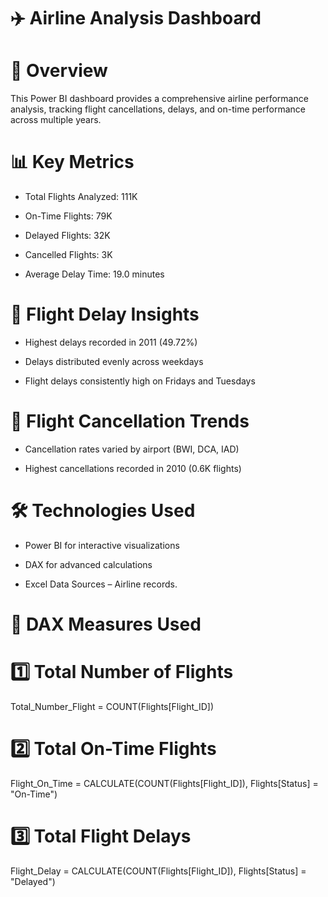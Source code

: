 # ✈️ Airline Analysis Dashboard
# 📌 Overview
This Power BI dashboard provides a comprehensive airline performance analysis, tracking flight cancellations, delays, and on-time performance across multiple years.

# 📊 Key Metrics
- Total Flights Analyzed: 111K

- On-Time Flights: 79K

- Delayed Flights: 32K

- Cancelled Flights: 3K

- Average Delay Time: 19.0 minutes

# 📅 Flight Delay Insights
- Highest delays recorded in 2011 (49.72%)

- Delays distributed evenly across weekdays

- Flight delays consistently high on Fridays and Tuesdays

# 🛫 Flight Cancellation Trends
- Cancellation rates varied by airport (BWI, DCA, IAD)

- Highest cancellations recorded in 2010 (0.6K flights)

# 🛠️ Technologies Used
- Power BI for interactive visualizations

- DAX for advanced calculations

- Excel Data Sources – Airline records.

# 📌 DAX Measures Used
# 1️⃣ Total Number of Flights
  Total_Number_Flight = COUNT(Flights[Flight_ID])

 # 2️⃣ Total On-Time Flights
   Flight_On_Time = CALCULATE(COUNT(Flights[Flight_ID]), Flights[Status] = "On-Time")

  # 3️⃣ Total Flight Delays
   Flight_Delay = CALCULATE(COUNT(Flights[Flight_ID]), Flights[Status] = "Delayed")


